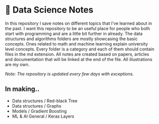 # 📔 Data Science Notes
In this repository I save notes on different topics that I've learned about in the past. I want this repository to be an useful place for people who both start with programming and are a little bit further in already. The data structures and algorithms folders are mostly showcasing the basic concepts. Ones related to math and machine learning explain university level concepts. Every folder is a category and each of them should contain files in the md extension. All notes are created based on papers, articles and documentation that will be linked at the end of the file. All illustrations are my own.

_Note: The repository is updated every few days with exceptions._

## In making..
- Data structures / Red-black Tree
- Data structures / Graphs
- Models / Gradient Boosting
- ML & AI General / Keras Layers

  